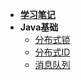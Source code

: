 - [**学习笔记**](README.md)
- **Java基础**
  - [分布式锁](./Java基础/1_分布式锁/README.md)
  - [分布式ID](./Java基础/2_分布式ID/README.md)
  - [消息队列](./Java基础/3_消息队列/README.md)

